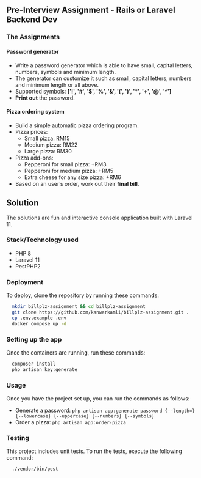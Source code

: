 ## Pre-Interview Assignment -  Rails or Laravel Backend Dev
### The Assignments

#### Password generator

- Write a password generator which is able to have small, capital letters, numbers, symbols and minimum length.
- The generator can customize it such as small, capital letters, numbers and minimum length or all above.
- Supported symbols: **['!', '#', '$', '%', '&', '(', ')', '*', '+', '@', '^']**
- **Print out** the password.

#### Pizza ordering system

- Build a simple automatic pizza ordering program.
- Pizza prices:
  - Small pizza: RM15
  - Medium pizza: RM22
  - Large pizza: RM30
- Pizza add-ons:
  - Pepperoni for small pizza: +RM3
  - Pepperoni for medium pizza: +RM5
  - Extra cheese for any size pizza: +RM6
- Based on an user’s order, work out their **final bill**.


## Solution

The solutions are fun and interactive console application built with Laravel 11.

### Stack/Technology used
- PHP 8
- Laravel 11
- PestPHP2

### Deployment

To deploy, clone the repository by running these commands:

```bash
  mkdir billplz-assignment && cd billplz-assignment
  git clone https://github.com/kanwarkamli/billplz-assignment.git .
  cp .env.example .env
  docker compose up -d
```

### Setting up the app

Once the containers are running, run these commands:

```bash
  composer install
  php artisan key:generate
```

### Usage

Once you have the project set up, you can run the commands as follows:

- Generate a password: `php artisan app:generate-password {--length=} {--lowercase} {--uppercase} {--numbers} {--symbols}`
- Order a pizza: `php artisan app:order-pizza`

### Testing
This project includes unit tests. To run the tests, execute the following command:

```bash
  ./vendor/bin/pest
```
